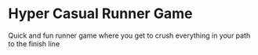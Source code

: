 # Hyper Casual Runner Game
 
Quick and fun runner game where you get to crush everything in your path to the finish line
